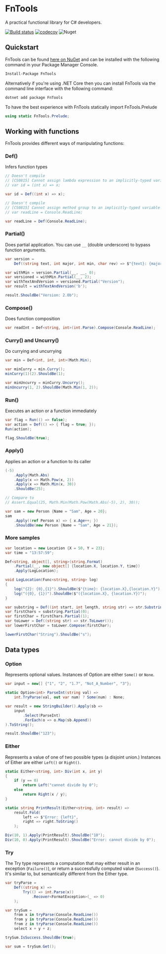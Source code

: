 # FnTools

A practical functional library for C# developers.

[![Build status](https://ci.appveyor.com/api/projects/status/9fsm093mmgrsfqtu/branch/master?svg=true)](https://ci.appveyor.com/project/kalaninja/fntools/branch/master)
[![codecov](https://codecov.io/gh/kalaninja/FnTools/branch/master/graph/badge.svg)](https://codecov.io/gh/kalaninja/FnTools)
![Nuget](https://img.shields.io/nuget/v/fntools)

## Quickstart

FnTools can be found [here on NuGet](https://www.nuget.org/packages/fntools/) and can be installed 
with the following command in your Package Manager Console.

```bash
Install-Package FnTools
```

Alternatively if you're using .NET Core then you can install FnTools via the command line interface
with the following command:

```bash
dotnet add package FnTools
```

To have the best experience with FnTools statically import FnTools.Prelude

```c#
using static FnTools.Prelude;
```

## Working with functions

FnTools provides different ways of manipulating functions:

### Def()
Infers function types

```c#
// Doesn't compile
// [CS0815] Cannot assign lambda expression to an implicitly-typed variable
// var id = (int x) => x;

var id = Def((int x) => x);

// Doesn't compile
// [CS0815] Cannot assign method group to an implicitly-typed variable
// var readLine = Console.ReadLine;

var readLine = Def(Console.ReadLine);
```

### Partial()
Does partial application. You can use `__` (double underscore) to bypass function arguments.
```c#
var version =
    Def((string text, int major, int min, char rev) => $"{text}: {major}.{min}{rev}");

var withMin = version.Partial(__, __, 0);
var versioned = withMin.Partial(__, 2);
var withTextAndVersion = versioned.Partial("Version");
var result = withTextAndVersion('b');

result.ShouldBe("Version: 2.0b");
```

### Compose()
Does function composition
```c#
var readInt = Def<string, int>(int.Parse).Compose(Console.ReadLine);
```

### Curry() and Uncurry()
Do currying and uncurrying
```c#
var min = Def<int, int, int>(Math.Min);

var minCurry = min.Curry();
minCurry(1)(2).ShouldBe(1);

var minUncurry = minCurry.Uncurry();
minUncurry(1, 2).ShouldBe(Math.Min(1, 2));
```

### Run()
Executes an action or a function immediately
```c#
var flag = Run(() => false);
var action = Def(() => { flag = true; });
Run(action);

flag.ShouldBe(true);
```

### Apply()
Applies an action or a function to its caller
```c#
(-5)
    .Apply(Math.Abs)
    .Apply(x => Math.Pow(x, 2))
    .Apply(x => Math.Min(x, 30))
    .ShouldBe(25);

// Compare to
// Assert.Equal(25, Math.Min(Math.Pow(Math.Abs(-5), 2), 30));
```
```c#
var sam = new Person {Name = "Sam", Age = 20};
sam
    .Apply((ref Person x) => { x.Age++; })
    .ShouldBe(new Person {Name = "Sam", Age = 21});
```

### More samples

```c#
var location = new Location {X = 50, Y = 23};
var time = "13:57:59";

Def<string, object[], string>(string.Format)
    .Partial(__, new object[] {location.X, location.Y, time})
    .Apply(LogLocation);

void LogLocation(Func<string, string> log)
{
    log("{2}: {0},{1}").ShouldBe($"{time}: {location.X},{location.Y}");
    log("({0}, {1})").ShouldBe($"({location.X}, {location.Y})");
}
```

```c#
var substring = Def((int start, int length, string str) => str.Substring(start, length));
var firstChars = substring.Partial(0);
var firstChar = firstChars.Partial(1);
var toLower = Def((string str) => str.ToLower());
var lowerFirstChar = toLower.Compose(firstChar);

lowerFirstChar("String").ShouldBe("s");
```

## Data types

### Option
Represents optional values. Instances of Option are either `Some()` or `None`.
```c#
var input = new[] {"1", "2", "1.7", "Not_A_Number", "3"};

static Option<int> ParseInt(string val) =>
    int.TryParse(val, out var num) ? Some(num) : None;

var result = new StringBuilder().Apply(sb =>
    input
        .Select(ParseInt)
        .ForEach(o => o.Map(sb.Append))
).ToString();

result.ShouldBe("123");
```

### Either
Represents a value of one of two possible types (a disjoint union.) Instances of Either are either `Left()` or `Right()`.
```c#
static Either<string, int> Div(int x, int y)
{
    if (y == 0)
        return Left("cannot divide by 0");
    else
        return Right(x / y);
}

static string PrintResult(Either<string, int> result) =>
    result.Fold(
        left => $"Error: {left}",
        right => right.ToString()
    );

Div(10, 1).Apply(PrintResult).ShouldBe("10");
Div(10, 0).Apply(PrintResult).ShouldBe("Error: cannot divide by 0");
```

### Try
The Try type represents a computation that may either result in an exception (`Failure()`), or return a successfully computed value (`Success()`).
It's similar to, but semantically different from the Either type.
```c#
var tryParse =
    Def((string x) =>
        Try(() => int.Parse(x))
            .Recover<FormatException>(_ => 0)
    );

var trySum =
    from x in tryParse(Console.ReadLine())
    from y in tryParse(Console.ReadLine())
    from z in tryParse(Console.ReadLine())
    select x + y + z;

trySum.IsSuccess.ShouldBe(true);

var sum = trySum.Get();
```
